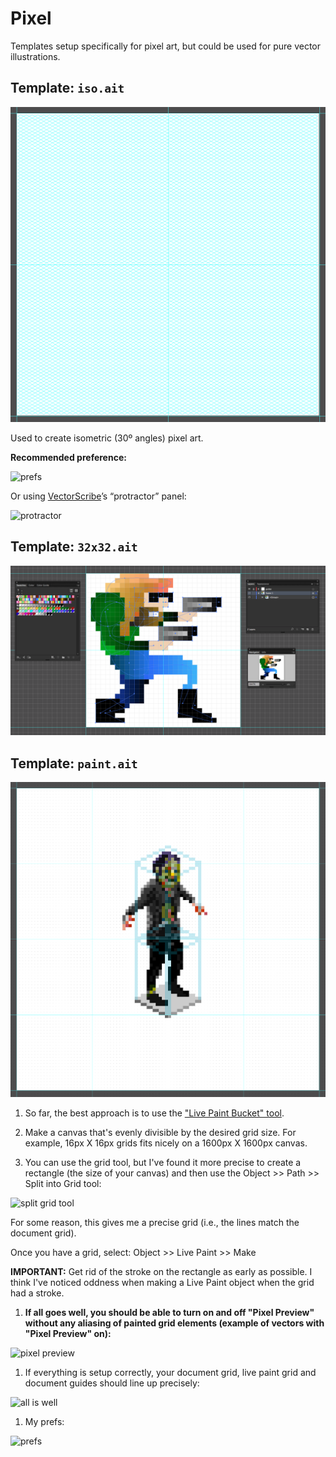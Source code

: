 # Pixel

Templates setup specifically for pixel art, but could be used for pure vector illustrations.

## Template: `iso.ait`

![iso](iso.png)

Used to create isometric (30º angles) pixel art.

**Recommended preference:**

![prefs](https://cloud.githubusercontent.com/assets/218624/7808217/959eb1b2-0346-11e5-8374-60901433dc60.jpg)

Or using [VectorScribe](http://www.astutegraphics.com/software/vectorscribe/)’s “protractor” panel:

![protractor](https://cloud.githubusercontent.com/assets/218624/7808216/959ac55c-0346-11e5-8c89-2b478fd23ca0.jpg)

## Template: `32x32.ait`

![32x32](32x32.png)

## Template: `paint.ait`

![paint](paint.png)

1. So far, the best approach is to use the ["Live Paint Bucket" tool](http://www.sketchypictures.com/1511/creating-pixel-art-in-illustrator/).

1. Make a canvas that's evenly divisible by the desired grid size. For example, 16px X 16px grids fits nicely on a 1600px X 1600px canvas.

1. You can use the grid tool, but I've found it more precise to create a rectangle (the size of your canvas) and then use the Object >> Path >> Split into Grid tool:

 ![split grid tool](https://cloud.githubusercontent.com/assets/218624/3143450/feac1dae-e9fa-11e3-9467-110591200dfe.png)

 For some reason, this gives me a precise grid (i.e., the lines match the document grid).

 Once you have a grid, select: Object >> Live Paint >> Make

 **IMPORTANT:** Get rid of the stroke on the rectangle as early as possible. I think I've noticed oddness when making a Live Paint object when the grid had a stroke.

1. **If all goes well, you should be able to turn on and off "Pixel Preview" without any aliasing of painted grid elements (example of vectors with "Pixel Preview" on):**

 ![pixel preview](https://cloud.githubusercontent.com/assets/218624/3143509/b8853452-e9fd-11e3-9764-55f1cd5a4df8.png)

1. If everything is setup correctly, your document grid, live paint grid and document guides should line up precisely:

 ![all is well](https://cloud.githubusercontent.com/assets/218624/3143389/d582ea96-e9f7-11e3-9239-f5aa875bdd26.png)

1. My prefs:

![prefs](https://cloud.githubusercontent.com/assets/218624/3143409/a8034150-e9f8-11e3-82c0-ac07a16abe6e.png)
